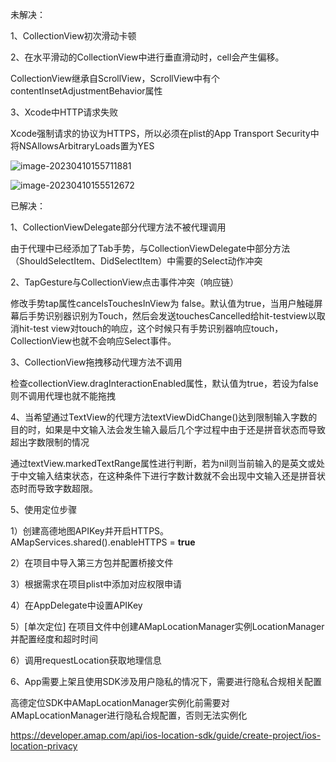 未解决：

1、CollectionView初次滑动卡顿

2、在水平滑动的CollectionView中进行垂直滑动时，cell会产生偏移。

CollectionView继承自ScrollView，ScrollView中有个contentInsetAdjustmentBehavior属性

3、Xcode中HTTP请求失败

Xcode强制请求的协议为HTTPS，所以必须在plist的App Transport Security中将NSAllowsArbitraryLoads置为YES

![image-20230410155711881](https://coffeechenbucket.oss-cn-beijing.aliyuncs.com/SwiftNotePictures/image-20230410155711881.png)

![image-20230410155512672](https://coffeechenbucket.oss-cn-beijing.aliyuncs.com/SwiftNotePictures/image-20230410155512672.png)

已解决：

1、CollectionViewDelegate部分代理方法不被代理调用

由于代理中已经添加了Tab手势，与CollectionViewDelegate中部分方法（ShouldSelectItem、DidSelectItem）中需要的Select动作冲突

2、TapGesture与CollectionView点击事件冲突（响应链）

修改手势tap属性cancelsTouchesInView为 false。默认值为true，当用户触碰屏幕后手势识别器识别为Touch，然后会发送touchesCancelled给hit-testview以取消hit-test view对touch的响应，这个时候只有手势识别器响应touch，CollectionView也就不会响应Select事件。

3、CollectionView拖拽移动代理方法不调用

检查collectionView.dragInteractionEnabled属性，默认值为true，若设为false则不调用代理也就不能拖拽

4、当希望通过TextView的代理方法textViewDidChange()达到限制输入字数的目的时，如果是中文输入法会发生输入最后几个字过程中由于还是拼音状态而导致超出字数限制的情况

通过textView.markedTextRange属性进行判断，若为nil则当前输入的是英文或处于中文输入结束状态，在这种条件下进行字数计数就不会出现中文输入还是拼音状态时而导致字数超限。

5、使用定位步骤

1）创建高德地图APIKey并开启HTTPS。 AMapServices.shared().enableHTTPS = **true** 

2）在项目中导入第三方包并配置桥接文件

3）根据需求在项目plist中添加对应权限申请

4）在AppDelegate中设置APIKey

5）[单次定位] 在项目文件中创建AMapLocationManager实例LocationManager并配置经度和超时时间

6）调用requestLocation获取地理信息

6、App需要上架且使用SDK涉及用户隐私的情况下，需要进行隐私合规相关配置

高德定位SDK中AMapLocationManager实例化前需要对AMapLocationManager进行隐私合规配置，否则无法实例化

https://developer.amap.com/api/ios-location-sdk/guide/create-project/ios-location-privacy


